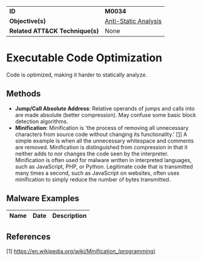 |||
|---------|------------------------|
|**ID**|**M0034**|
|**Objective(s)**| [Anti-Static Analysis](https://github.com/MBCProject/mbc-markdown/tree/master/anti-static-analysis)|
|**Related ATT&CK Technique(s)**|None|


Executable Code Optimization
============================
Code is optimized, making it harder to statically analyze.

Methods
-------
* **Jump/Call Absolute Address**: Relative operands of jumps and calls into are made absolute (better compression). May confuse some basic block detection algorithms.
* **Minification**: Minification is 'the process of removing all unnecessary characters from source code without changing its functionality.' [[1]](#1) A simple example is when all the unnecessary whitespace and comments are removed. Minification is distinguished from compression in that it neither adds to nor changes the code seen by the interpreter. Minification is often used for malware written in interpreted languages, such as JavaScript, PHP, or Python. Legitimate code that is transmitted many times a second, such as JavaScript on websites, often uses minification to simply reduce the number of bytes transmitted.
   
Malware Examples
----------------
|Name|Date|Description|
|-----------------------------|--------|-----------------------------|

References
----------
<a name="1">[1]</a> https://en.wikipedia.org/wiki/Minification_(programming)